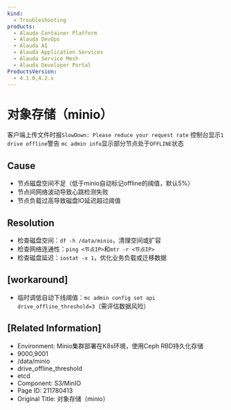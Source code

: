 ```yaml
---
kind:
  - Troubleshooting
products:
  - Alauda Container Platform
  - Alauda DevOps
  - Alauda AI
  - Alauda Application Services
  - Alauda Service Mesh
  - Alauda Developer Portal
ProductsVersion:
  - 4.1.0,4.2.x
---
```

<!-- A type of document that involves encountering a fault, diagnosing it, performing root cause analysis, and providing solutions. -->

# 对象存储（minio）

客户端上传文件时报`SlowDown: Please reduce your request rate` 控制台显示`1 drive offline`警告 `mc admin info`显示部分节点处于`OFFLINE`状态

## Cause
- 节点磁盘空间不足（低于minio自动标记offline的阈值，默认5%）
- 节点间网络波动导致心跳检测失败
- 节点负载过高导致磁盘IO延迟超过阈值

## Resolution
- 检查磁盘空间：`df -h /data/minio`，清理空间或扩容
- 检查网络连通性：`ping <节点IP>`和`mtr -r <节点IP>`
- 检查磁盘延迟：`iostat -x 1`，优化业务负载或迁移数据

## [workaround]
- 临时调低自动下线阈值：`mc admin config set api drive_offline_threshold=3`（需评估数据风险）

## [Related Information]
- Environment: Minio集群部署在K8s环境，使用Ceph RBD持久化存储
- 9000,9001
- /data/minio
- drive_offline_threshold
- etcd
- Component: S3/MinIO
- Page ID: 211780413
- Original Title: 对象存储（minio）
